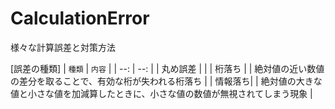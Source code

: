# CalculationError
様々な計算誤差と対策方法  
  
[誤差の種類]
| `種類` | `内容` | 
| --: | --:    |
| 丸め誤差 | |
| 桁落ち | | 絶対値の近い数値の差分を取ることで、有効な桁が失われる桁落ち |
| 情報落ち| | 絶対値の大きな値と小さな値を加減算したときに、小さな値の数値が無視されてしまう現象 |

